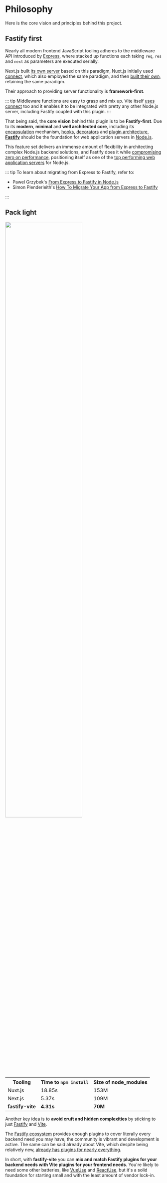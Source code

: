 # Philosophy

Here is the core vision and principles behind this project.

## Fastify first

Nearly all modern frontend JavaScript tooling adheres to the middleware API introduced by [Express](https://expressjs.com/), where stacked up functions each taking `req`,  `res` and `next` as parameters are executed serially.

Next.js built [its own server](https://github.com/vercel/next.js/blob/4f212ee91d0af4355cef62362d08427bb2bca969/packages/next/server/next-server.ts) based on this paradigm, Nuxt.js initially used [connect](https://github.com/senchalabs/connect), which also employed the same paradigm, and then [built their own](https://github.com/unjs/h3), retaining the same paradigm. 

Their approach to providing server functionality is **framework-first**.

::: tip
Middleware functions are easy to grasp and mix up. Vite itself [uses connect](https://github.com/vitejs/vite/blob/a6c8fa3b465d03475a4c372b17cf9f3153b73a84/packages/vite/src/node/server/index.ts) too and it enables it to be integrated with pretty any other Node.js server, including Fastify coupled with this plugin.
:::

That being said, the <b>core vision</b> behind this plugin is to be **Fastify-first**. Due to its **modern**, **minimal** and **well architected core**, including its [encapsulation](https://www.fastify.io/docs/latest/Encapsulation/) mechanism, [hooks](https://www.fastify.io/docs/latest/Hooks/), [decorators](https://www.fastify.io/docs/latest/Decorators/) and [plugin architecture](https://www.fastify.io/docs/latest/Plugins/), <b>[Fastify](https://www.fastify.io/)</b> should be the foundation for web application servers in [Node.js](https://nodejs.org/).

This feature set delivers an immense amount of flexibility in architecting complex Node.js backend solutions, and Fastify does it while [compromising zero on performance](https://www.nearform.com/blog/reaching-ludicrous-speed-with-fastify/), positioning itself as one of the [top performing web application servers](https://github.com/fastify/benchmarks/) for Node.js.

::: tip
To learn about migrating from Express to Fastify, refer to:
- Pawel Grzybek's [From Express to Fastify in Node.js][pawels-article] 
- Simon Plenderleith's [How To Migrate Your App from Express to Fastify][simons-article]

[pawels-article]: https://pawelgrzybek.com/from-express-to-fastify-in-node-js/
[simons-article]: https://www.sitepoint.com/express-to-fastify-migrate/
:::

## Pack light 

<img src="/node_modules.png" width="70%">

<table>
<tr>
<th>Tooling</th>
<th>Time to <code>npm install</code></th>
<th>Size of node_modules</th>
</tr>
<tr>
<td>Nuxt.js</td>
<td>18.85s</td>
<td>153M</td>
</tr>
<tr>
<td>Next.js</td>
<td>5.37s</td>
<td>109M</td>
</tr>
<tr>
<td><strong>fastify-vite</strong></td>
<td><strong>4.31s</strong></td>
<td><strong>70M</strong></td>
</tr>
</table>

Another key idea is to **avoid cruft and hidden complexities** by sticking to just [Fastify](https://fastify.io/) and [Vite](https://vitejs.dev/). 

The [Fastify ecosystem](https://www.fastify.io/ecosystem/) provides enough plugins to cover literally every backend need you may have, the community is vibrant and development is active. The same can be said already about Vite, which despite being relatively new, [already has plugins for nearly everything](https://github.com/vitejs/awesome-vite#plugins). 

In short, with <b>fastify-vite</b> you can **mix and match Fastify plugins for your backend needs with Vite plugins for your frontend needs**. You're likely to need some other batteries, like [VueUse](https://vueuse.org/) and [ReactUse](https://github.com/streamich/react-use), but it's a solid foundation for starting small and with the least amount of vendor lock-in.

